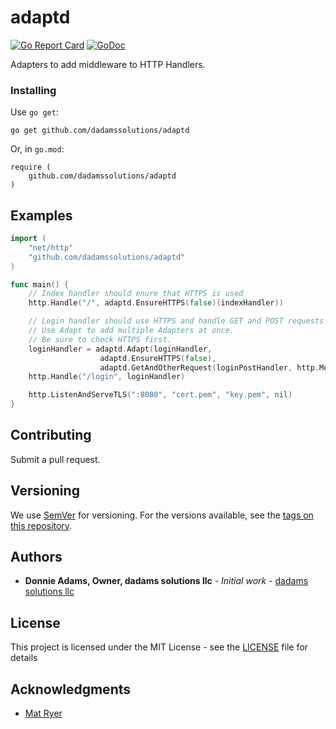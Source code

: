 # adaptd
[![Go Report Card](https://goreportcard.com/badge/github.com/dadamssolutions/adaptd)](https://goreportcard.com/report/github.com/dadamssolutions/adaptd) [![GoDoc](https://godoc.org/github.com/dadamssolutions/adaptd?status.svg)](https://godoc.org/github.com/dadamssolutions/adaptd)

Adapters to add middleware to HTTP Handlers.

### Installing

Use `go get`:

```
go get github.com/dadamssolutions/adaptd
```

Or, in `go.mod`:

```
require (
    github.com/dadamssolutions/adaptd
)
```

## Examples

```go
import (
    "net/http"
    "github.com/dadamssolutions/adaptd"
)

func main() {
    // Index handler should enure that HTTPS is used
    http.Handle("/", adaptd.EnsureHTTPS(false)(indexHandler))

    // Login handler should use HTTPS and handle GET and POST requests
    // Use Adapt to add multiple Adapters at once.
    // Be sure to check HTTPS first.
    loginHandler = adaptd.Adapt(loginHandler,
                    adaptd.EnsureHTTPS(false),
                    adaptd.GetAndOtherRequest(loginPostHandler, http.MethodPost))
    http.Handle("/login", loginHandler)

    http.ListenAndServeTLS(":8080", "cert.pem", "key.pem", nil)
}
```

## Contributing

Submit a pull request.

## Versioning

We use [SemVer](http://semver.org/) for versioning. For the versions available, see the [tags on this repository](https://github.com/your/project/tags).

## Authors

* **Donnie Adams, Owner, dadams solutions llc** - *Initial work* - [dadams solutions llc](https://github.com/dadamssolutions)

## License

This project is licensed under the MIT License - see the [LICENSE](LICENSE) file for details

## Acknowledgments

* [Mat Ryer](https://medium.com/@matryer/writing-middleware-in-golang-and-how-go-makes-it-so-much-fun-4375c1246e81)

